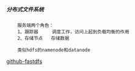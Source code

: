 
##### 分布式文件系统
        服务端两个角色：
        1、跟踪器     调度工作，访问上起到负载均衡的作用
        2、存储节点   存储数据
        
        类似hdfs的namenode和datanode 
        
        
[github-fastdfs](https://github.com/happyfish100/fastdfs/wiki)        
